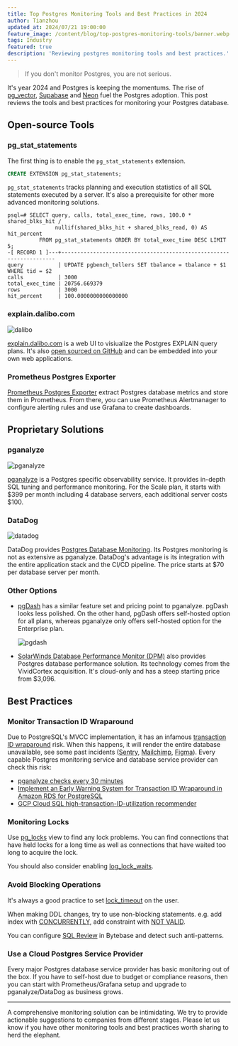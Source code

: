 ```yaml
---
title: Top Postgres Monitoring Tools and Best Practices in 2024
author: Tianzhou
updated_at: 2024/07/21 19:00:00
feature_image: /content/blog/top-postgres-monitoring-tools/banner.webp
tags: Industry
featured: true
description: 'Reviewing postgres monitoring tools and best practices.'
---
```


> If you don't monitor Postgres, you are not serious.

It's year 2024 and Postgres is keeping the momentums. The rise of [pg_vector](https://github.com/pgvector/pgvector), [Supabase](https://supabase.com/) and [Neon](https://neon.tech/) fuel the Postgres adoption. This post reviews the tools and best practices for monitoring your Postgres database.

## Open-source Tools

### pg_stat_statements

The first thing is to enable the `pg_stat_statements` extension.

```sql
CREATE EXTENSION pg_stat_statements;
```

`pg_stat_statements` tracks planning and execution statistics of all SQL statements executed by a server. It's
also a prerequisite for other more advanced monitoring solutions.

```shell
psql=# SELECT query, calls, total_exec_time, rows, 100.0 * shared_blks_hit /
               nullif(shared_blks_hit + shared_blks_read, 0) AS hit_percent
          FROM pg_stat_statements ORDER BY total_exec_time DESC LIMIT 5;
-[ RECORD 1 ]---+--------------------------------------------------​------------------
query           | UPDATE pgbench_tellers SET tbalance = tbalance + $1 WHERE tid = $2
calls           | 3000
total_exec_time | 20756.669379
rows            | 3000
hit_percent     | 100.0000000000000000
```

### explain.dalibo.com

![dalibo](/content/blog/top-postgres-monitoring-tools/dalibo.webp)

[explain.dalibo.com](https://explain.dalibo.com/) is a web UI to visiualize the Postgres EXPLAIN query plans.
It's also [open sourced on GitHub](https://github.com/dalibo/pev2) and can be embedded into your own web applications.

### Prometheus Postgres Exporter

[Prometheus Postgres Exporter](https://github.com/prometheus-community/postgres_exporter) extract Postgres database metrics and store them in Prometheus. From there, you can use Prometheus Alertmanager to configure alerting rules
and use Grafana to create dashboards.

## Proprietary Solutions

### pganalyze

![pganalyze](/content/blog/top-postgres-monitoring-tools/pganalyze.webp)

[pganalyze](https://pganalyze.com/) is a Postgres specific observability service. It provides in-depth SQL tuning
and performance monitoring. For the Scale plan, it starts with $399 per month including 4 database servers, each
additional server costs $100.

### DataDog

![datadog](/content/blog/top-postgres-monitoring-tools/datadog.webp)

DataDog provides [Postgres Database Monitoring](https://docs.datadoghq.com/database_monitoring/setup_postgres/selfhosted/). Its Postgres monitoring is not as extensive as pganalyze. DataDog's advantage is its integration
with the entire application stack and the CI/CD pipeline. The price starts at $70 per database server per month.

### Other Options

- [pgDash](https://pgdash.io/) has a similar feature set and pricing point to pganalyze. pgDash looks less
  polished. On the other hand, pgDash offers self-hosted option for all plans, whereas pganalyze only offers self-hosted option for the Enterprise plan.

  ![pgdash](/content/blog/top-postgres-monitoring-tools/pgdash.webp)

- [SolarWinds Database Performance Monitor (DPM)](https://www.solarwinds.com/database-performance-monitor) also provides Postgres database performance solution. Its technology comes from the VividCortex acquisition. It's cloud-only and has a steep starting price from $3,096.

## Best Practices

### Monitor Transaction ID Wraparound

Due to PostgreSQL's MVCC implementation, it has an infamous [transaction ID wraparound](https://www.postgresql.org/docs/current/routine-vacuuming.html#VACUUM-FOR-WRAPAROUND) risk. When this happens, it will render the entire
database unavailable, see some past incidents \([Sentry](https://blog.sentry.io/transaction-id-wraparound-in-postgres/), [Mailchimp](https://mailchimp.com/what-we-learned-from-the-recent-mandrill-outage/), [Figma](https://www.figma.com/blog/post-mortem-service-disruption-on-january-21-22-2020/)\). Every capable Postgres monitoring service and database service provider can check this risk:

- [pganalyze checks every 30 minutes](https://pganalyze.com/docs/checks/vacuum/txid_wraparound)
- [Implement an Early Warning System for Transaction ID Wraparound in Amazon RDS for PostgreSQL](https://aws.amazon.com/blogs/database/implement-an-early-warning-system-for-transaction-id-wraparound-in-amazon-rds-for-postgresql/)
- [GCP Cloud SQL high-transaction-ID-utilization recommender](https://cloud.google.com/sql/docs/postgres/recommender-high-transactionid-utilization)

### Monitoring Locks

Use [pg_locks](https://www.postgresql.org/docs/current/view-pg-locks.html) view to find any lock problems. You can
find connections that have held locks for a long time as well as connections that have waited too long to acquire the lock.

You should also consider enabling [log_lock_waits](https://www.postgresql.org/docs/current/runtime-config-logging.html#GUC-LOG-LOCK-WAITS).

### Avoid Blocking Operations

It's always a good practice to set [lock_timeout](https://www.postgresql.org/docs/current/runtime-config-client.html#GUC-LOCK-TIMEOUT) on the user.

When making DDL changes, try to use non-blocking statements. e.g. add index with [CONCURRENTLY](https://www.postgresql.org/docs/current/sql-createindex.html), add constraint with [NOT VALID](https://www.postgresql.org/docs/current/sql-altertable.html#SQL-ALTERTABLE-DESC-ADD-TABLE-CONSTRAINT).

<HintBlock type="info">

You can configure [SQL Review](/docs/sql-review/overview/) in Bytebase and detect such anti-patterns.

</HintBlock>

### Use a Cloud Postgres Service Provider

Every major Postgres database service provider has basic monitoring out of the box. If you have to self-host
due to budget or compliance reasons, then you can start with Prometheus/Grafana setup and upgrade to
pganalyze/DataDog as business grows.

---

A comprehensive monitoring solution can be intimidating. We try to provide actionable suggestions
to companies from different stages. Please let us know if you have other monitoring tools and best practices worth sharing to herd the elephant.
